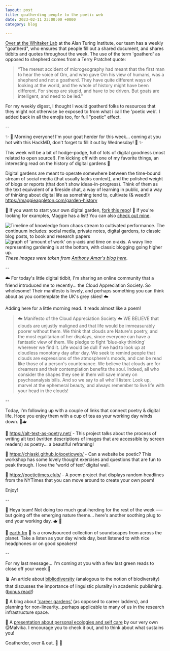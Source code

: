 ```yaml
---
layout: post
title: goatherding people to the poetic web
date: 2023-02-11 23:00:00 +0000
category: blog

---
```


[Over at the Whitaker Lab](https://whitakerlab.github.io/) at the Alan Turing Institute, our team has a weekly "goatherd", who ensures that people fill out a shared document, and shares tidbits and quotes throughout the week. The use of the term 'goatherd' as opposed to shepherd comes from a Terry Pratchet quote: 

> “The merest accident of microgeography had meant that the first man to hear the voice of Om, and who gave Om his view of humans, was a shepherd and not a goatherd. They have quite different ways of looking at the world, and the whole of history might have been different. For sheep are stupid, and have to be driven. But goats are intelligent, and need to be led.”

For my weekly digest, I thought I would goatherd folks to resources that they might not otherwise be exposed to from what i call the 'poetic web'. I added back in all the emojis too, for full "poetic" effect.

--

✨ 🐐 Morning everyone! I'm your goat herder for this week... coming at you hot with this HackMD, don't forget to fill it out by Wednesday! 🐐 ✨

This week will be a bit of hodge-podge, full of lots of digital goodness (most related to open source!). I'm kicking off with one of my favorite things, an interesting read on the history of digital gardens 🌱 

Digital gardens are meant to operate somewhere between the time-bound stream of social media (that usually lacks context), and the polished weight of blogs or reports (that don't show ideas-in-progress). Think of them as the text equivalent of a fireside chat, a way of learning in public, and a way of thinking about digital life as something tend to, cultivate (& weed!): https://maggieappleton.com/garden-history

🌳 If you want to start your own digital garden, [fork this repo](https://github.com/maximevaillancourt/digital-garden-jekyll-template)!
🌴 if you're looking for examples, Maggie has a list! You can also [check out mine](https://notes.aleesteele.com/archive).

![Timeline of knowledge from chaos stream to cultivated performance. The continuum includes: social media, private notes, digital gardens, to classic blog posts, to book and research papers](https://publish-01.obsidian.md/access/eed5b766e66488d8e12270f1f25485e2/Assets/digital-garden.png)
![graph of 'amount of work' on y-axis and time on x-axis. A wavy line representing gardening is at the bottom, with classic blogging going higher up.](https://res.cloudinary.com/dxj9qr5gj/image/upload/c_scale,f_auto,q_auto:best,w_1000/v1621773885/maggieappleton.com/notes/garden-history/gardentime_rrsecv.png)
_These images were taken from [Anthony Amar's blog here](https://anthonyamar.fr/Digital+garden/Digital+garden)._

--

☁️ For today's little digital tidbit, I'm sharing an online community that a friend introduced me to recently... the Cloud Appreciation Society. So wholesome! Their manifesto is lovely, and perhaps something you can think about as you contemplate the UK's grey skies! ☁️

Adding here for a little morning read. It reads almost like a poem!

> ☁️ Manifesto of the Cloud Appreciation Society ☁️
WE BELIEVE that clouds are unjustly maligned and that life would be immeasurably poorer without them.
We think that clouds are Nature's poetry, and the most egalitarian of her displays, since everyone can have a fantastic view of them.
We pledge to fight 'blue-sky thinking' wherever we find it. Life would be dull if we had to look up at cloudless monotony day after day.
We seek to remind people that clouds are expressions of the atmosphere's moods, and can be read like those of a person's countenance.
We believe that clouds are for dreamers and their contemplation benefits the soul. Indeed, all who consider the shapes they see in them will save money on psychoanalysis bills.
And so we say to all who'll listen:
Look up, marvel at the ephemeral beauty, and always remember to live life with your head in the clouds!

--

Today, I'm following up with a couple of links that connect poetry & digital life. Hope you enjoy them with a cup of tea as your working day winds down. 🍵🫖

🌸 https://alt-text-as-poetry.net/ - This project talks about the process of writing alt text (written descriptions of images that are accessible by screen readers) as poetry... a beautiful reframing!

🌻 https://chiaski.github.io/poeticweb/ - Can a website be poetic? This workshop has some lovely thought exercises and questions that are fun to peak through. I love the 'world of text' digital wall.

🌼 https://poetictimes.club/ - A poem project that displays random headlines from the NYTimes that you can move around to create your own poem!

Enjoy!

--

🐐 Heya team! Not doing too much goat-herding for the rest of the week ––– but going off the emerging nature theme... here's another soothing plug to end your working day. 🫖 🦥

🌱 [earth.fm](http://earth.fm/) 🌱 is a crowdsourced collection of soundscapes from across the planet. Take a listen as your day winds day, best listened to with nice headphones or on good speakers!

--

For my last message... I'm coming at you with a few last green reads to close off your week 💚

🪴 An article about [bibliodiversity](https://blogs.lse.ac.uk/impactofsocialsciences/2019/12/05/bibliodiversity-what-it-is-and-why-it-is-essential-to-creating-situated-knowledge/) (analogous to the notion of biodiversity) that discusses the importance of linguistic plurality in academic publishing. ([bonus read!](https://scholarlykitchen.sspnet.org/2023/02/16/guest-post-scholarly-publishing-as-a-global-endeavor-leveraging-open-source-software-for-bibliodiversity/))

🌴 A blog about ['career gardens'](https://medium.com/manas-tech/career-garden-bec53b858a68) (as opposed to career ladders), and planning for non-linearity...perhaps applicable to many of us in the research infrastructure space.

🍃 A [presentation about personal ecologies and self care](https://docs.google.com/presentation/d/1wLVItww0rlfHV_tMK175sHEFDQ4ttHWb5GcA1JTrRII/edit#slide=id.p) by our very own @Malvika. I encourage you to check it out, and to think about what sustains you!

Goatherder, over & out. 🫡 🐐